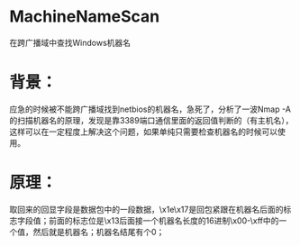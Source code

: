 # MachineNameScan
在跨广播域中查找Windows机器名


# 背景：
应急的时候被不能跨广播域找到netbios的机器名，急死了，分析了一波Nmap -A的扫描机器名的原理，发现是靠3389端口通信里面的返回值判断的（有主机名），这样可以在一定程度上解决这个问题，如果单纯只需要检查机器名的时候可以使用。

# 原理：
取回来的回显字段是数据包中的一段数据，\\x1e\\x17是回包紧跟在机器名后面的标志字段值；前面的标志位是\\x13后面接一个机器名长度的16进制\\x00-\\xff中的一个值，然后就是机器名；机器名结尾有个0；
